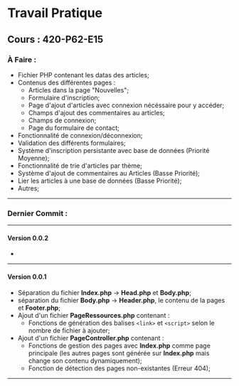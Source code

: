 # Travail Pratique #
## Cours : 420-P62-E15 ##

### À Faire : ###
 -  Fichier PHP contenant les datas des articles;
 -  Contenus des différentes pages :
    -  Articles dans la page "Nouvelles";
    -  Formulaire d'inscription;
    -  Page d'ajout d'articles avec connexion nécéssaire pour y accéder;
    -  Champs d'ajout des commentaires au articles;
    -  Champs de connexion;
    -  Page du formulaire de contact;
 -  Fonctionnalité de connexion/déconnexion;
 -  Validation des différents formulaires;
 -  Système d'inscription persistante avec base de données (Priorité Moyenne);
 -  Fonctionnalité de trie d'articles par thème;
 -  Système d'ajout de commentaires au Articles (Basse Priorité);
 -  Lier les articles à une base de données (Basse Priorité);
 -  Autres;

----------

### Dernier Commit : ###
----------
#### Version 0.0.2 ####
 -	 

----------
#### Version 0.0.1 ####
 -	Séparation du fichier **Index.php** -> **Head.php** et **Body.php**;
 -	séparation du fichier **Body.php** -> **Header.php**, le contenu de la pages et **Footer.php**;
 -	Ajout d'un fichier **PageRessources.php** contenant :
	 -	Fonctions de génération des balises `<link>` et `<script>` selon le nombre de fichier à ajouter;
 -  Ajout d'un fichier **PageController.php** contenant :
	 -	Fonctions de gestion des pages avec **Index.php** comme page principale (les autres pages sont générée sur **Index.php** mais change son contenu dynamiquement);
	 -	Fonction de détection des pages non-existantes (Erreur 404);

-------------